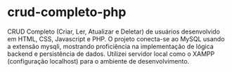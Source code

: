 # crud-completo-php
CRUD Completo (Criar, Ler, Atualizar e Deletar) de usuários desenvolvido em HTML, CSS, Javascript e PHP. O projeto conecta-se ao MySQL usando a extensão mysqli, mostrando proficiência na implementação de lógica backend e persistência de dados. Utilizei servidor local como o XAMPP (configuração localhost) para o ambiente de desenvolvimento.
